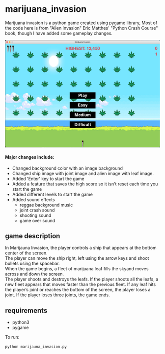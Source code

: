 # marijuana_invasion
Marijuana invasion is a python game created using pygame library, Most of the code here is from "Alien Invasion" Eric Matthes' "Python Crash Course" book, though I have added some gameplay  changes.

![Screenshot from 2022-02-28 16-00-00](/images/marijuana_invasion.png)

#### Major changes include:

  * Changed background color with an image background
  * Changed ship image with joint image and alien image with leaf image.
  * Added 'Enter' key to start the game
  * Added a feature that saves the high score so it isn't reset each time you start the game
  * Added different levels to start the game
  * Added sound effects
    * reggae background music
    * joint crash sound
    * shooting sound
    * game over sound

## game description

In Marijauna Invasion, the player controls a ship that appears at the bottom center of the screen. \
The player can move the ship right, left using the arrow keys and shoot bullets using the spacebar. \
When the game begins, a fleet of marijuana leaf fills the skyand moves across and down the screen. \
The player shoots and destroys the leafs. If the player shoots all the leafs, a new fleet appears that moves faster than the previous fleet.
If any leaf hits the player’s joint or reaches the bottom of the screen, the player loses a joint. If the player loses three joints, the game ends.

## requirements
* python3
* pygame

To run:
```
python marijauna_invasion.py

